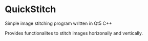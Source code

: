 # QuickStitch
Simple image stitching program written in Qt5 C++

Provides functionalites to stitch images horizonally and vertically.
